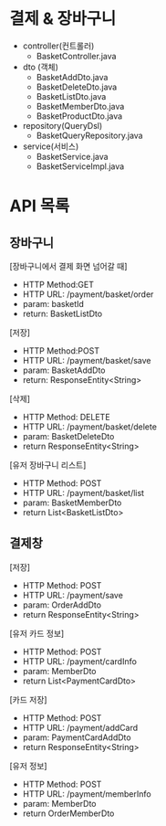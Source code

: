 # 결제 & 장바구니
- controller(컨트롤러)
    - BasketController.java
- dto (객체)
    - BasketAddDto.java
    - BasketDeleteDto.java
    - BasketListDto.java
    - BasketMemberDto.java
    - BasketProductDto.java
- repository(QueryDsl)
    - BasketQueryRepository.java
- service(서비스)
    - BasketService.java
    - BasketServiceImpl.java

# API 목록
## 장바구니
[장바구니에서 결제 화면 넘어갈 때]
- HTTP Method:GET
- HTTP URL: /payment/basket/order
- param: basketId
- return: BasketListDto

[저장]
- HTTP Method:POST
- HTTP URL: /payment/basket/save
- param: BasketAddDto
- return: ResponseEntity\<String>

[삭제]
- HTTP Method: DELETE
- HTTP URL: /payment/basket/delete
- param: BasketDeleteDto
- return ResponseEntity\<String>

[유저 장바구니 리스트]
- HTTP Method: POST
- HTTP URL: /payment/basket/list
- param: BasketMemberDto
- return List\<BasketListDto>

## 결제창
[저장]
- HTTP Method: POST
- HTTP URL: /payment/save
- param: OrderAddDto
- return ResponseEntity\<String>

[유저 카드 정보]
- HTTP Method: POST
- HTTP URL: /payment/cardInfo
- param: MemberDto
- return List\<PaymentCardDto>

[카드 저장]
- HTTP Method: POST
- HTTP URL: /payment/addCard
- param: PaymentCardAddDto
- return ResponseEntity\<String>

[유저 정보]
- HTTP Method: POST
- HTTP URL: /payment/memberInfo
- param: MemberDto
- return OrderMemberDto
